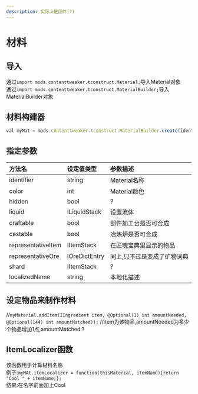 ```yaml
---
description: 实际上是部件(?)
---
```


# 材料  

## 导入
通过`import mods.contenttweaker.tconstruct.Material;`导入Material对象  
通过`import mods.contenttweaker.tconstruct.MaterialBuilder;`导入MaterialBuilder对象

## 材料构建器

```javascript
val myMat = mods.contenttweaker.tconstruct.MaterialBuilder.create(identifier);
```

## 指定参数
| 方法名 | 设定值类型 | 参数描述 |
| :--- | :--- | :--- |
| identifier | string | Material名称 |
| color | int | Material颜色 |
| hidden | bool | ? |
| liquid | ILiquidStack | 设置流体 |
| craftable | bool | 部件加工台是否可合成 |
| castable | bool | 冶炼炉是否可合成 |
| representativeItem | IItemStack | 在匠魂宝典里显示的物品 |
| representativeOre | IOreDictEntry | 同上,只不过是变成了矿物词典 |
| shard | 	IItemStack | ? |
| localizedName | string | 本地化描述 |

## 设定物品来制作材料
//`myMaterial.addItem(IIngredient item, @Optional(1) int amountNeeded, @Optional(144) int amountMatched));`
//item为该物品,amountNeeded为多少个物品增加1点,amountMatched:?

## ItemLocalizer函数
该函数用于计算材料名称  
例子:`myMAt.itemLocalizer = function(thisMaterial, itemName){return "Cool " + itemName;};`  
结果:在名字前面加上Cool  
